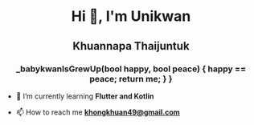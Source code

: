 <h1 align="center">Hi 👋, I'm Unikwan </h1>
<h2 align="center">Khuannapa Thaijuntuk </h2>
<h3 align="center">_babykwanIsGrewUp(bool happy, bool peace) {
  happy == peace;
  return me;
}
  }</h3>

- 🌱 I’m currently learning **Flutter and Kotlin**

- 📫 How to reach me **khongkhuan49@gmail.com**

